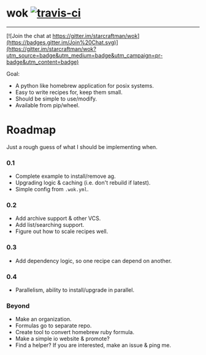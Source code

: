 # wok [![travis-ci](https://travis-ci.org/starcraftman/wok.svg?branch=master)](https://travis-ci.org/starcraftman/wok)
---------

[![Join the chat at https://gitter.im/starcraftman/wok](https://badges.gitter.im/Join%20Chat.svg)](https://gitter.im/starcraftman/wok?utm_source=badge&utm_medium=badge&utm_campaign=pr-badge&utm_content=badge)

Goal:
* A python like homebrew application for posix systems.
* Easy to write recipes for, keep them small.
* Should be simple to use/modify.
* Available from pip/wheel.

# Roadmap
Just a rough guess of what I should be implementing when.

### 0.1
* Complete example to install/remove ag.
* Upgrading logic & caching (i.e. don't rebuild if latest).
* Simple config from `.wok.yml`.

### 0.2
* Add archive support & other VCS.
* Add list/searching support.
* Figure out how to scale recipes well.

### 0.3 
* Add dependency logic, so one recipe can depend on another.

### 0.4
* Parallelism, ability to install/upgrade in parallel.

### Beyond
* Make an organization.
* Formulas go to separate repo.
* Create tool to convert homebrew ruby formula.
* Make a simple io website & promote?
* Find a helper? If you are interested, make an issue & ping me.
